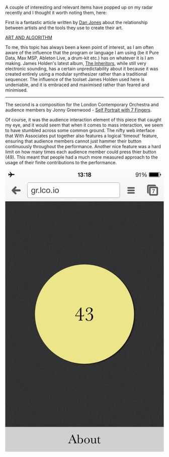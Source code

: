 A couple of interesting and relevant items have popped up on my radar recently and I thought it worth noting them, here:  

First is a fantastic article written by [Dan Jones](http://www.twitter.com/ideoforms) about the relationship between artists and the tools they use to create their art.  

[ART AND ALGORITHM](http://tankmagazine.com/issue-60/features/art-and-algorithm)

To me, this topic has always been a keen point of interest, as I am often aware of the influence that the program or language I am using (be it Pure Data, Max MSP, Ableton Live, a drum-kit etc.) has on whatever it is I am making. James Holden's latest album, [The Inheritors](http://open.spotify.com/album/6ljTPjGb8hwaRT6HPJYbfb), while still very electronic sounding, has a certain unpredictability about it because it was created entirely using a modular synthesizer rather than a traditional sequencer. The influence of the toolset James Holden used here is undeniable, and it is embraced and maximised rather than feared and minimised.

---

The second is a composition for the London Contemporary Orchestra and audience members by Jonny Greenwood - [Self Portrait with 7 Fingers](http://2014.withassociates.com/projects/lco-and-jonny-greenwood).  

Of course, it was the audience interaction element of this piece that caught my eye, and it would seem that when it comes to mass interaction, we seem to have stumbled across some common ground. The nifty web interface that With Associates put together also features a logical 'timeout' feature, ensuring that audience members cannot just hammer their button continuously throughout the performance. Another nice feature was a hard limit on how many times each audience member could press thier button (49). This meant that people had a much more measured approach to the usage of their finite contributions to the performance.

![Self Portrait with 7 Fingers](project_images/self-portrait-7-fingers.png?raw=true "Screenshot of interface")
